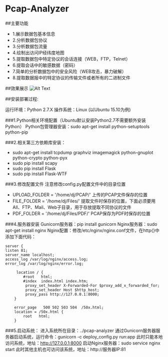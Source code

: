 # Pcap-Analyzer

##主要功能
+ 1.展示数据包基本信息
+ 2.分析数据包协议
+ 3.分析数据包流量
+ 4.绘制出访问IP经纬度地图
+ 5.提取数据包中特定协议的会话连接（WEB，FTP，Telnet）
+ 6.提取会话中的敏感数据（密码）
+ 7.简单的分析数据包中的安全风险（WEB攻击，暴力破解）
+ 8.提取数据报中的特定协议的传输文件或者所有的二进制文件

##效果展示
![Alt Text](https://github.com/HatBoy/Pcap-Analyzer/blob/master/images/index.png)

##安装部署过程:

运行环境：Python 2.7.X
操作系统：Linux (以Ubuntu 15.10为例)

###1.Python相关环境配置（Ubuntu默认安装Python2.7不需要额外安装Python）
Python包管理器安装：sudo apt-get install python-setuptools python-pip

###2.相关第三方依赖库安装：
+ sudo apt-get install tcpdump graphviz imagemagick python-gnuplot python-crypto python-pyx
+ sudo pip install scapy
+ sudo pip install Flask
+ sudo pip install Flask-WTF

###3.修改配置文件
注意修改config.py配置文件中的目录位置
+ UPLOAD_FOLDER = '/home/dj/PCAP/'     上传的PCAP文件保存的位置
+ FILE_FOLDER = '/home/dj/Files/'      提取文件时保存的位置，下面必须要用All、FTP、Mail、Web子目录，用于存放提取不同协议的文件
+ PDF_FOLDER = '/home/dj/Files/PDF/'   PCAP保存为PDF时保存的位置

###4.服务器安装
Gunicorn服务器：pip install gunicorn
Nginx服务器：sudo apt-get install nginx
Nginx配置：修改/etc/nginx/nginx.conf文件，在http{}中添加下面代码：
```
server { 
listen 81; 
server_name localhost; 
access_log /var/log/nginx/access.log; 
error_log /var/log/nginx/error.log;

     location / {
        #root   html;
        #index  index.html index.htm;
         proxy_set_header X-Forwarded-For $proxy_add_x_forwarded_for;
         proxy_set_header Host $http_host;
         proxy_pass http://127.0.0.1:8000;
    }

    error_page   500 502 503 504  /50x.html;
    location = /50x.html {
        root   html;
    }
```

###5.启动系统：
进入系统所在目录：../pcap-analyzer
通过Gunicorn服务器服务器启动系统，运行命令：gunicorn -c deploy_config.py run:app
此时只能本地访问系统，地址：http://127.0.0.1:8000
启动Nginx服务器：sudo service nginx start
此时其他主机也可访问该系统，地址：http://服务器IP:81